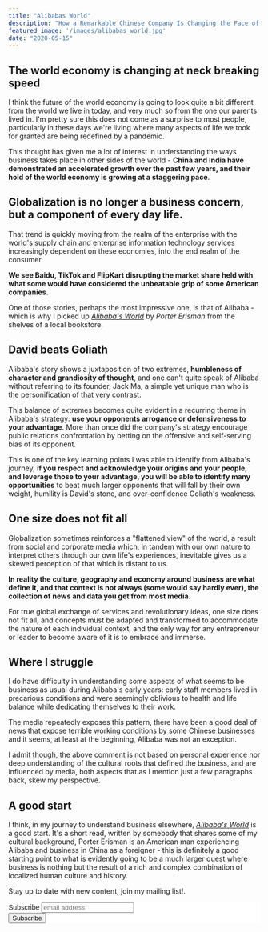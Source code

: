 ```yaml
---
title: "Alibabas World"
description: "How a Remarkable Chinese Company Is Changing the Face of Global Business"
featured_image: '/images/alibabas_world.jpg'
date: "2020-05-15"
---
```

## The world economy is changing at neck breaking speed

I think the future of the world economy is going to look quite a bit different from the world we live in today, and very much so from the one our parents lived in. I'm pretty sure this does not come as a surprise to most people, particularly in these days we're living where many aspects of life we took for granted are being redefined by a pandemic.

This thought has given me a lot of interest in understanding the ways business takes place in other sides of the world - **China and India have demonstrated an accelerated growth over the past few years, and their hold of the world economy is growing at a staggering pace**.

## Globalization is no longer a business concern, but a component of every day life.

That trend is quickly moving from the realm of the enterprise with the world's supply chain and enterprise information technology services increasingly dependent on these economies, into the end realm of the consumer.

**We see Baidu, TikTok and FlipKart disrupting the market share held with what some would have considered the unbeatable grip of some American companies.**

One of those stories, perhaps the most impressive one, is that of Alibaba - which is why I picked up [_Alibaba's World_](https://amzn.to/2Zl68J5) by _Porter Erisman_ from the shelves of a local bookstore.

David beats Goliath
-------------------
Alibaba's story shows a juxtaposition of two extremes, **humbleness of character and grandiosity of thought**, and one can't quite speak of Alibaba without referring to its founder, Jack Ma, a simple yet unique man who is the personification of that very contrast.

This balance of extremes becomes quite evident in a recurring theme in Alibaba's strategy: **use your opponents arrogance or defensiveness to your advantage**. More than once did the company's strategy encourage public relations confrontation by betting on the offensive and self-serving bias of its opponent.

This is one of the key learning points I was able to identify from Alibaba's journey, **if you respect and acknowledge your origins and your people, and leverage those to your advantage, you will be able to identify many opportunities** to beat much larger opponents that will fall by their own weight, humility is David's  stone, and over-confidence Goliath's weakness. 

One size does not fit all
-------------------------
Globalization sometimes reinforces a "flattened view" of the world, a result from social and corporate media which, in tandem with our own nature to interpret others through our own life's experiences, inevitable gives us a skewed perception of that which is distant to us.

**In reality the culture, geography and economy around business are what define it, and that context is not always (some would say hardly ever), the collection of news and data you get from most media.**

For true global exchange of services and revolutionary ideas, one size does not fit all, and concepts must be adapted and transformed to accommodate the nature of each individual context, and the only way for any entrepreneur or leader to become aware of it is to embrace and immerse.

Where I struggle
----------------
I do have difficulty in understanding some aspects of what seems to be business as usual during Alibaba's early years: early staff members lived in precarious conditions and were seemingly oblivious to health and life balance while dedicating themselves to their work.

The media repeatedly exposes this pattern, there have been a good deal of news that expose terrible working conditions by some Chinese businesses and it seems, at least at the beginning, Alibaba was not an exception.

I admit though, the above comment is not based on personal experience nor deep understanding of the cultural roots that defined the business, and are influenced by media, both aspects that as I mention just a few paragraphs back, skew my perspective.

A good start
------------
I think, in my journey to understand business elsewhere, [_Alibaba's World_](https://amzn.to/2Zl68J5) is a good start. It's a short read, written by somebody that shares some of my cultural background, Porter Erisman is an American man experiencing Alibaba and business in China as a foreigner - this is definitely a good starting point to what is evidently going to be a much larger quest where business is nothing but the result of a rich and complex combination of localized human culture and history.

Stay up to date with new content, join my mailing list!.

<!-- Begin Mailchimp Signup Form -->
<link href="//cdn-images.mailchimp.com/embedcode/horizontal-slim-10_7.css" rel="stylesheet" type="text/css">
<style type="text/css">
	#mc_embed_signup{background:#fff; clear:left; font:14px Helvetica,Arial,sans-serif; width:100%;}
	/* Add your own Mailchimp form style overrides in your site stylesheet or in this style block.
	   We recommend moving this block and the preceding CSS link to the HEAD of your HTML file. */
</style>
<div id="mc_embed_signup">
<form action="https://murillodigital.us10.list-manage.com/subscribe/post?u=c12ff1afa71003663de3762cc&amp;id=4cff0f72fe" method="post" id="mc-embedded-subscribe-form" name="mc-embedded-subscribe-form" class="validate" target="_blank" novalidate>
    <div id="mc_embed_signup_scroll">
	<label for="mce-EMAIL">Subscribe</label>
	<input type="email" value="" name="EMAIL" class="email" id="mce-EMAIL" placeholder="email address" required>
    <!-- real people should not fill this in and expect good things - do not remove this or risk form bot signups-->
    <div style="position: absolute; left: -5000px;" aria-hidden="true"><input type="text" name="b_c12ff1afa71003663de3762cc_4cff0f72fe" tabindex="-1" value=""></div>
    <div class="clear"><input type="submit" value="Subscribe" name="subscribe" id="mc-embedded-subscribe" class="button"></div>
    </div>
</form>
</div>

<!--End mc_embed_signup-->
